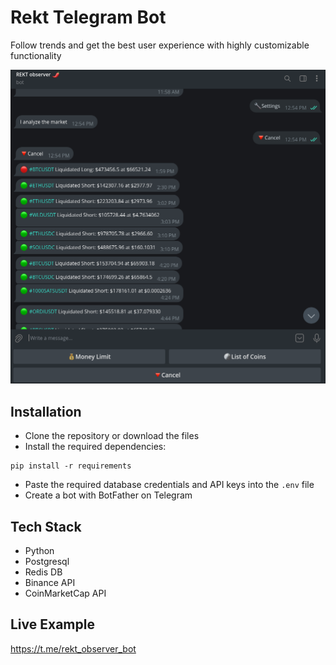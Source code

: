 # Rekt Telegram Bot
Follow trends and get the best user experience with highly customizable functionality

![Alt text](imgs/example.png)

## Installation
* Clone the repository or download the files
* Install the required dependencies:
```
pip install -r requirements
```
* Paste the required database credentials and API keys into the `.env` file
* Create a bot with BotFather on Telegram

## Tech Stack
* Python
* Postgresql
* Redis DB
* Binance API
* CoinMarketCap API

## Live Example
https://t.me/rekt_observer_bot
